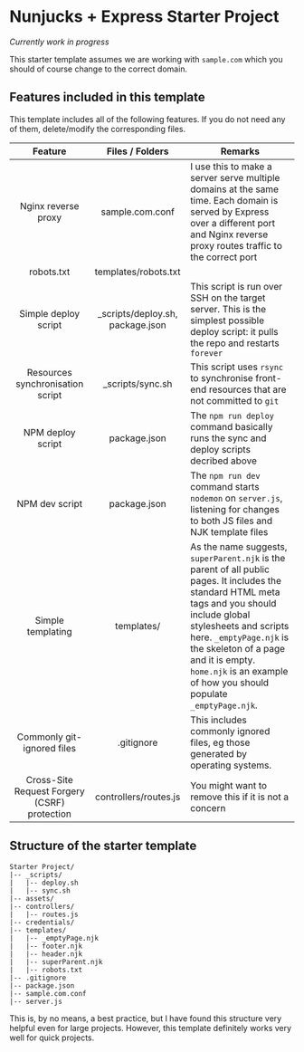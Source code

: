 # Nunjucks + Express Starter Project

*Currently work in progress*

This starter template assumes we are working with `sample.com` which you should of course change to the correct domain. 

## Features included in this template

This template includes all of the following features. If you do not need any of them, delete/modify the corresponding files. 

| Feature | Files / Folders | Remarks|
|:---:|:---:|---|
| Nginx reverse proxy |  sample.com.conf | I use this to make a server serve multiple domains at the same time. Each domain is served by Express over a different port and Nginx reverse proxy routes traffic to the correct port |
| robots.txt | templates/robots.txt |  |
| Simple deploy script | _scripts/deploy.sh, package.json | This script is run over SSH on the target server. This is the simplest possible deploy script: it pulls the repo and restarts `forever` |
| Resources synchronisation script | _scripts/sync.sh | This script uses `rsync` to synchronise front-end resources that are not committed to `git` |
| NPM deploy script | package.json | The `npm run deploy` command basically runs the sync and deploy scripts decribed above |
| NPM dev script | package.json | The `npm run dev` command starts `nodemon` on `server.js`, listening for changes to both JS files and NJK template files |
| Simple templating | templates/ | As the name suggests, `superParent.njk` is the parent of all public pages. It includes the standard HTML meta tags and you should include global stylesheets and scripts here. `_emptyPage.njk` is the skeleton of a page and it is empty. `home.njk` is an example of how you should populate `_emptyPage.njk`. |
| Commonly git-ignored files | .gitignore | This includes commonly ignored files, eg those generated by operating systems. |
| Cross-Site Request Forgery (CSRF) protection| controllers/routes.js | You might want to remove this if it is not a concern |


## Structure of the starter template

```
Starter Project/
|-- _scripts/
|   |-- deploy.sh
|   |-- sync.sh
|-- assets/
|-- controllers/
|   |-- routes.js
|-- credentials/
|-- templates/
|   |-- _emptyPage.njk
|   |-- footer.njk
|   |-- header.njk
|   |-- superParent.njk
|   |-- robots.txt
|-- .gitignore
|-- package.json
|-- sample.com.conf
|-- server.js
```
This is, by no means, a best practice, but I have found this structure very helpful even for large projects. However, this template definitely works very well for quick projects. 